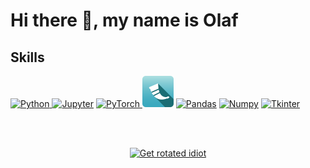 # Hi there 👋, my name is Olaf

## Skills
<p>
  <a href="https://docs.python.org/"><img src="https://upload.wikimedia.org/wikipedia/commons/thumb/1/1f/Python_logo_01.svg/2048px-Python_logo_01.svg.png" alt="Python" width="50"/>
  <a href="https://docs.jupyter.org/"><img src="https://seeklogo.com/images/J/jupyter-logo-A91705F539-seeklogo.com.png" alt="Jupyter" width="50"/></a>
  <a href="https://pytorch.org/docs/stable/index.html"><img src="https://upload.wikimedia.org/wikipedia/commons/1/10/PyTorch_logo_icon.svg" alt="PyTorch" width="50"/>
  <a href="https://flask.palletsprojects.com/en/latest/"><img src="/flask.png" alt="Flask" width="50"/></a>
  <a href="https://pandas.pydata.org/docs/index.html" ><img src="https://pandas.pydata.org/static/img/favicon_white.ico" alt="Pandas" height="50" /></a>
  <a href="https://numpy.org/doc/" ><img src="https://cdn.worldvectorlogo.com/logos/numpy-1.svg" alt="Numpy" height="50" /></a>
  <a href="https://docs.python.org/3/library/tkinter.html" ><img src="https://blogger.googleusercontent.com/img/b/R29vZ2xl/AVvXsEiI0t0Y9CTxpGbvzomIpNd5bb4e-8lny0qrPJLBygCDMTNroCdk7FH9icIGwHPO7-SdPYBZWnvs7-I7aSf1F03kmFlFsCMdKNBMFd7B8_VGkxMQgKYhYHXJy76TxjdJERo_tNuoxkn3QgU/s200/tkinter-pluma.png" alt="Tkinter" height="50" /></a>
</p>
<br>
<br>
<p align="center">
  <a href="https://www.youtube.com/watch?v=dQw4w9WgXcQ" ><img src="https://media1.tenor.com/m/fbQonbtc7REAAAAd/get-rotated-get-rotated-idiot.gif" alt="Get rotated idiot" width="300" /></a>
</p>
